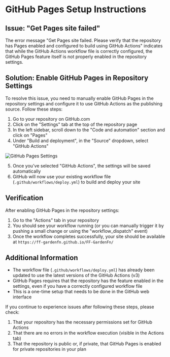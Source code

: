 # GitHub Pages Setup Instructions

## Issue: "Get Pages site failed"

The error message "Get Pages site failed. Please verify that the repository has Pages enabled and configured to build using GitHub Actions" indicates that while the GitHub Actions workflow file is correctly configured, the GitHub Pages feature itself is not properly enabled in the repository settings.

## Solution: Enable GitHub Pages in Repository Settings

To resolve this issue, you need to manually enable GitHub Pages in the repository settings and configure it to use GitHub Actions as the publishing source. Follow these steps:

1. Go to your repository on GitHub.com
2. Click on the "Settings" tab at the top of the repository page
3. In the left sidebar, scroll down to the "Code and automation" section and click on "Pages"
4. Under "Build and deployment", in the "Source" dropdown, select "GitHub Actions"

![GitHub Pages Settings](https://docs.github.com/assets/cb-28260/images/help/pages/source-dropdown.png)

5. Once you've selected "GitHub Actions", the settings will be saved automatically
6. GitHub will now use your existing workflow file (`.github/workflows/deploy.yml`) to build and deploy your site

## Verification

After enabling GitHub Pages in the repository settings:

1. Go to the "Actions" tab in your repository
2. You should see your workflow running (or you can manually trigger it by pushing a small change or using the "workflow_dispatch" event)
3. Once the workflow completes successfully, your site should be available at `https://ff-gardenfn.github.io/FF-GardenFn/`

## Additional Information

- The workflow file (`.github/workflows/deploy.yml`) has already been updated to use the latest versions of the GitHub Actions (v3)
- GitHub Pages requires that the repository has the feature enabled in the settings, even if you have a correctly configured workflow file
- This is a one-time setup that needs to be done in the GitHub web interface

If you continue to experience issues after following these steps, please check:

1. That your repository has the necessary permissions set for GitHub Actions
2. That there are no errors in the workflow execution (visible in the Actions tab)
3. That the repository is public or, if private, that GitHub Pages is enabled for private repositories in your plan